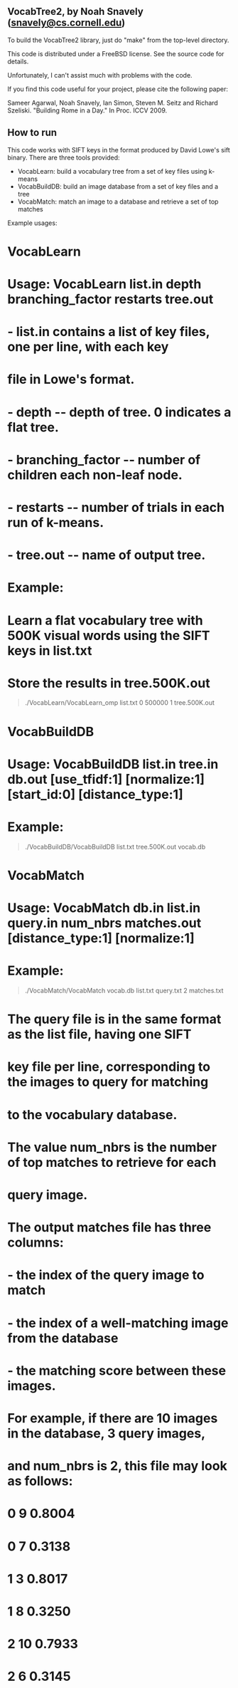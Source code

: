 VocabTree2, by Noah Snavely (snavely@cs.cornell.edu)
----------------------------------------------------

To build the VocabTree2 library, just do "make" from the top-level
directory.

This code is distributed under a FreeBSD license.  See the source code
for details.

Unfortunately, I can't assist much with problems with the code.

If you find this code useful for your project, please cite the
following paper:

  Sameer Agarwal, Noah Snavely, Ian Simon, Steven M. Seitz and Richard
  Szeliski.  "Building Rome in a Day."  In Proc. ICCV 2009.

How to run
----------

This code works with SIFT keys in the format produced by David Lowe's
sift binary.  There are three tools provided:

 - VocabLearn: build a vocabulary tree from a set of key files using k-means
 - VocabBuildDB: build an image database from a set of key files and a tree
 - VocabMatch: match an image to a database and retrieve a set of top matches

Example usages:

  # VocabLearn  
  # Usage: VocabLearn list.in depth branching_factor restarts tree.out   
  #  - list.in contains a list of key files, one per line, with each key   
  #      file in Lowe's format.  
  #  - depth -- depth of tree. 0 indicates a flat tree.  
  #  - branching_factor -- number of children each non-leaf node.  
  #  - restarts -- number of trials in each run of k-means.  
  #  - tree.out -- name of output tree.  
  #   
  # Example:   
  # Learn a flat vocabulary tree with 500K visual words using the SIFT keys in list.txt   
  # Store the results in tree.500K.out   
  > ./VocabLearn/VocabLearn_omp list.txt 0 500000 1 tree.500K.out   
  
  # VocabBuildDB  
  # Usage: VocabBuildDB list.in tree.in db.out [use_tfidf:1] [normalize:1] [start_id:0] [distance_type:1]  
  #  
  # Example:  
  > ./VocabBuildDB/VocabBuildDB list.txt tree.500K.out vocab.db  
  
  # VocabMatch  
  # Usage: VocabMatch db.in list.in query.in num_nbrs matches.out [distance_type:1] [normalize:1]   
  #   
  # Example:  
  > ./VocabMatch/VocabMatch vocab.db list.txt query.txt 2 matches.txt  
   
  # The query file is in the same format as the list file, having one SIFT   
  # key file per line, corresponding to the images to query for matching   
  # to the vocabulary database.  
  #  
  # The value num_nbrs is the number of top matches to retrieve for each  
  # query image.  

  # The output matches file has three columns:  
  #  - the index of the query image to match  
  #  - the index of a well-matching image from the database  
  #  - the matching score between these images.   
  #  
  # For example, if there are 10 images in the database, 3 query images,   
  # and num_nbrs is 2, this file may look as follows:  
  #    
  # 0 9  0.8004  
  # 0 7  0.3138  
  # 1 3  0.8017  
  # 1 8  0.3250  
  # 2 10 0.7933  
  # 2 6  0.3145  
